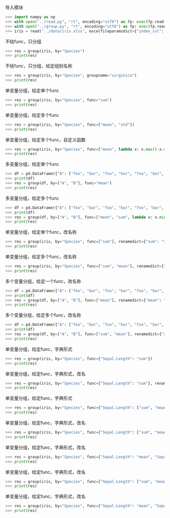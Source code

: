 导入模块
```python
>>> import numpy as np
>>> with open("../read.py", "rt", encoding="utf8") as fp: exec(fp.read())
>>> with open("../group.py", "rt", encoding="utf8") as fp: exec(fp.read())
>>> iris = read("../data/iris.xlsx", excelfileparamsdict={"index_col": 0})
```

不给func，只分组
```python
>>> res = group(iris, by="Species")
>>> print(res)
```

不给func，只分组，给定组别名称
```python
>>> res = group(iris, by="Species", groupname="virginica")
>>> print(res)
```

单变量分组，给定单个func
```python
>>> res = group(iris, by="Species", func="sum")
>>> print(res)
```

单变量分组，给定多个func
```python
>>> res = group(iris, by="Species", func=["mean", "std"])
>>> print(res)
```

单变量分组，给定多个func，自定义函数
```python
>>> res = group(iris, by="Species", func=["mean", lambda x: x.max()-x.min()])
>>> print(res)
```

多变量分组，给定单个func
```python
>>> df = pd.DataFrame({"A": ["foo", "bar", "foo", "bar", "foo", "bar", "foo", "foo"], "B": ["one", "one", "two", "three", "two", "two", "one", "three"], "C": np.random.randn(8), "D": np.random.randn(8)})
>>> print(df)
>>> res = group(df, by=["A", "B"], func="mean")
>>> print(res)
```

多变量分组，给定多个func
```python
>>> df = pd.DataFrame({"A": ["foo", "bar", "foo", "bar", "foo", "bar", "foo", "foo"], "B": ["one", "one", "two", "three", "two", "two", "one", "three"], "C": np.random.randn(8), "D": np.random.randn(8)})
>>> print(df)
>>> res = group(df, by=["A", "B"], func=["mean", "sum", lambda x: x.min()/x.max()])
>>> print(res)
```

单变量分组，给定单个func，改名称
```python
>>> res = group(iris, by="Species", func=["sum"], renamedict={"sum": "求和"})
>>> print(res)
```

单变量分组，给定多个func，改名称
```python
>>> res = group(iris, by="Species", func=["sum", "mean"], renamedict={"sum": "求和", "mean": "平均值"})
>>> print(res)
```

多个变量分组，给定一个func，改名称
```python
>>> df = pd.DataFrame({"A": ["foo", "bar", "foo", "bar", "foo", "bar", "foo", "foo"], "B": ["one", "one", "two", "three", "two", "two", "one", "three"], "C": np.random.randn(8), "D": np.random.randn(8)})
>>> print(df)
>>> res = group(df, by=["A", "B"], func=["mean"], renamedict={"mean": "均值"})
>>> print(res)
```

多个变量分组，给定多个func，改名称
```python
>>> df = pd.DataFrame({"A": ["foo", "bar", "foo", "bar", "foo", "bar", "foo", "foo"], "B": ["one", "one", "two", "three", "two", "two", "one", "three"], "C": np.random.randn(8), "D": np.random.randn(8)})
>>> print(df)
>>> res = group(df, by=["A", "B"], func=["sum", "mean"], renamedict={"sum": "求和", "mean": "平均值"})
>>> print(res)
```

单变量分组，给定func，字典形式
```python
>>> res = group(iris, by="Species", func={"Sepal.Length": "sum"})
>>> print(res)
```

单变量分组，给定func，字典形式，改名
```python
>>> res = group(iris, by="Species", func={"Sepal.Length": "sum"}, renamedict={"sum": "求和"})
>>> print(res)
```

单变量分组，给定func，字典形式
```python
>>> res = group(iris, by="Species", func={"Sepal.Length": ["sum", "mean"], "Sepal.Width": ["max", "var"]})
>>> print(res)
```

单变量分组，给定func，字典形式，改名
```python
>>> res = group(iris, by="Species", func={"Sepal.Length": ["sum", "mean"], "Sepal.Width": ["mean", "var"]}, renamedict={"sum": "求和", "mean": ["Length均值", "Width均值"], "var": "方差"})
>>> print(res)
```

单变量分组，给定func，字典形式，改名
```python
>>> res = group(iris, by="Species", func={"Sepal.Length": "mean", "Sepal.Width": "sum"}, renamedict={"mean": "均值", "sum": "求和"})
>>> print(res)
```

单变量分组，给定func，字典形式，改名
```python
>>> res = group(iris, by="Species", func={"Sepal.Length": ["sum", "mean"], "Sepal.Width": "mean"}, renamedict={"sum": "求和", "mean": ["Length均值", "Width均值"]})
>>> print(res)
```

单变量分组，给定func，字典形式，改名
```python
>>> res = group(iris, by="Species", func={"Sepal.Length": "mean", "Sepal.Width": "mean"}, renamedict={"mean": ["Length均值", "Width均值"]})
>>> print(res)
```
